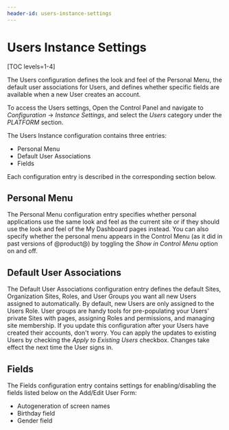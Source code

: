 ```yaml
---
header-id: users-instance-settings
---
```


# Users Instance Settings

[TOC levels=1-4]

The Users configuration defines the look and feel of the Personal Menu, the 
default user associations for Users, and defines whether specific fields are 
available when a new User creates an account. 

To access the Users settings, Open the Control Panel and navigate to 
*Configuration* &rarr; *Instance Settings*, and select the *Users* category 
under the *PLATFORM* section. 

The Users Instance configuration contains three entries:

- Personal Menu
- Default User Associations
- Fields

Each configuration entry is described in the corresponding section below. 

## Personal Menu

The Personal Menu configuration entry specifies whether personal applications
use the same look and feel as the current site or if they should use the look
and feel of the My Dashboard pages instead. You can also specify whether the
personal menu appears in the Control Menu (as it did in past versions of
@product@) by toggling the *Show in Control Menu* option on and off. 

## Default User Associations

The Default User Associations configuration entry defines the default Sites,
Organization Sites, Roles, and User Groups you want all new Users assigned to
automatically. By default, new Users are only assigned to the Users Role. User
groups are handy tools for pre-populating your Users' private Sites with pages,
assigning Roles and permissions, and managing site membership. If you update
this configuration after your Users have created their accounts, don't worry.
You can apply the updates to existing Users by checking the *Apply to Existing
Users* checkbox. Changes take effect the next time the User signs in. 

## Fields

The Fields configuration entry contains settings for enabling/disabling the 
fields listed below on the Add/Edit User Form:

- Autogeneration of screen names
- Birthday field
- Gender field
